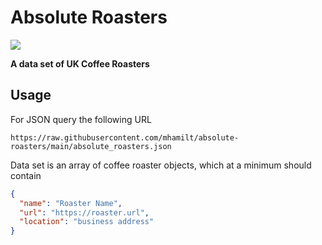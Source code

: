 # Absolute Roasters


![](https://upload.wikimedia.org/wikipedia/commons/thumb/e/e8/Noun_coffee_with_milk_2695655.svg/240px-Noun_coffee_with_milk_2695655.svg.png)

**A data set of UK Coffee Roasters**

## Usage

For JSON query the following URL

```
https://raw.githubusercontent.com/mhamilt/absolute-roasters/main/absolute_roasters.json
```

Data set is an array of coffee roaster objects, which at a minimum should contain

```json
{
  "name": "Roaster Name",
  "url": "https://roaster.url",
  "location": "business address"
}
```

